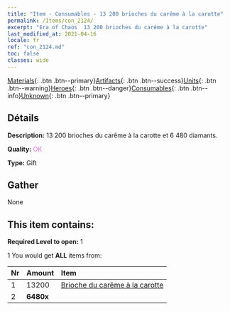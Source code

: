 ```yaml
---
title: "Item - Consumables - 13 200 brioches du carême à la carotte"
permalink: /Items/con_2124/
excerpt: "Era of Chaos  13 200 brioches du carême à la carotte"
last_modified_at: 2021-04-16
locale: fr
ref: "con_2124.md"
toc: false
classes: wide
---
```

 [Materials](/fr/Items/){: .btn .btn--primary}[Artifacts](/fr/Items/Artifacts/){: .btn .btn--success}[Units](/fr/Items/Units/){: .btn .btn--warning}[Heroes](/fr/Items/Heroes/){: .btn .btn--danger}[Consumables](/fr/Items/Consumables/){: .btn .btn--info}[Unknown](/fr/Items/Unknown/){: .btn .btn--primary}

## Détails
 **Description:** 13 200 brioches du carême à la carotte et 6 480 diamants.

 **Quality:** <span style="color: #DA70D6">OK</span>

 **Type:** Gift

## Gather

  None

## This item contains:

 **Required Level to open:** 1

 1 You would get **ALL** items  from:

  | Nr | Amount |     Item    |
  |:---|:-------|:------------|
  | 1 | 13200 | [Brioche du carême à la carotte](/fr/Items/con_2119/) |  | 
  | 2 |  **6480x** | <i class="fas fa-gem"/> |  | 
